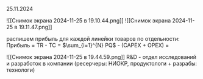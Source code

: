 25.11.2024

![[Снимок экрана 2024-11-25 в 19.10.44.png]]
![[Снимок экрана 2024-11-25 в 19.11.47.png]]

распишем прибыль для каждой линейки товаров по отдельности:
Прибыль = TR - TC = $\sum_{i=1}^{N} PQ$ - (CAPEX + OPEX) = 

![[Снимок экрана 2024-11-25 в 19.44.59.png]]
R&D - отдел исследований и разработок в компании (ресерчеры: НИОКР, продуктологи + разрабы: технологи)

